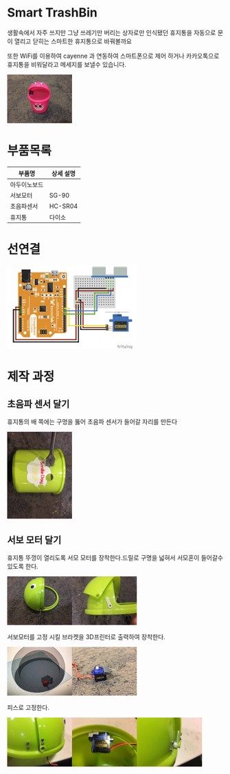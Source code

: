 # Smart TrashBin

생활속에서 자주 쓰지만 그냥 쓰레기만 버리는 상자로만 인식됐던 휴지통을 자동으로 문이 열리고 닫히는 스마트한 휴지통으로 바꿔볼까요 

또한 WiFi를 이용하여 cayenne 과 연동하여 스마트폰으로 제어 하거나 카카오톡으로 휴지통을 비워달라고 메세지를 보낼수 있습니다. 

<img src="./image/9202039017785.jpg" width="30%">


# 부품목록

|부품명 |상세 설명 |
|-|-|
|아두이노보드||
|서보모터|SG-90|
|초음파센서|HC-SR04|
|휴지통|다이소|

# 선연결

<img src="./image/fritz.png" width="60%">

# 제작 과정
## 초음파 센서 달기

휴지통의 배 쪽에는 구멍을 뚫어 초음파 센서가 들어갈 자리를 만든다

<img src="./image/9202039135779.jpg" width="30%">

## 서보 모터 달기

휴지통 뚜껑이 열리도록 서모 모터를 장착한다.드릴로 구명을 넓혀서 서모혼이 들어갈수 있도록 한다.

<img src="./image/9202039104225.jpg" width="30%"><img src="./image/9202039095966.jpg" width="30%">

서보모터를 고정 시킬 브라켓을 3D프린터로 출력하여 장착한다. 

<img src="./image/9202039089759.jpg" width="30%"><img src="./image/9202039075718.jpg" width="30%">

피스로 고정한다.

<img src="./image/9202039055323.jpg" width="30%"><img src="./image/9202039059007.jpg" width="30%"><img src="./image/9202039038256.jpg" width="30%">


